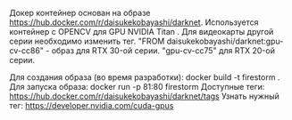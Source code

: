 Докер контейнер основан на образе https://hub.docker.com/r/daisukekobayashi/darknet. Используется контейнер c OPENCV для GPU NVIDIA Titan .
Для видеокарты другой серии необходимо изменить тег.
"FROM daisukekobayashi/darknet:gpu-cv-cc86" - образ для RTX 30-ой серии.
"gpu-cv-cc75" для RTX 20-ой серии.

Для создания образа (во время разработки): docker build -t firestorm . 
Для запуска образа: docker run -p 81:80 firestorm
Доступные теги: https://hub.docker.com/r/daisukekobayashi/darknet/tags
Узнать нужный тег: https://developer.nvidia.com/cuda-gpus

